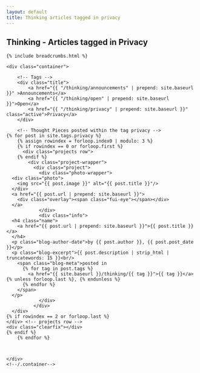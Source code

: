 ```yaml
---
layout: default
title: Thinking articles tagged in privacy
---
```

<body id="thinking">
<div class="page-wrapper">
<!-- Everything after this should be Editable as content -->
<section class="content-12 marg">
  <h1>
    <span class="wide btn-wide btn-wide2" style="background:transparent url(../../images/open-page-header.jpg) center top no-repeat;">Thinking - Articles tagged in Privacy</span>
  </h1>
</section>

<section class="projects-1 thinking">

	{% include breadcrumbs.html %}

    <div class="container">

		<!-- Tags -->
        <div class="title">
            <a href="{{ "/thinking/announcements" | prepend: site.baseurl }}" >Announcements</a>
            <a href="{{ "/thinking/open" | prepend: site.baseurl }}">Open</a>
            <a href="{{ "/thinking/privacy" | prepend: site.baseurl }}" class="active">Privacy</a>
        </div>

        <!-- Thought Pieces posted within the tag privacy -->
    {% for post in site.tags.privacy %}
        {% assign rowindex = forloop.index0 | modulo: 3 %}
        {% if rowindex == 0 or forloop.first %}
          <div class="projects row">
        {% endif %}
            <div class="project-wrapper">
              <div class="project">
                <div class="photo-wrapper">
      <div class="photo">
        <img src="{{ post.image }}" alt="{{ post.title }}"/>
      </div>
      <a href="{{ post.url | prepend: site.baseurl }}">
        <div class="overlay"><span class="fui-eye"></span></div>
      </a>
                </div>
                <div class="info">
      <h4 class="name">
        <a href="{{ post.url | prepend: site.baseurl }}">{{ post.title }}</a>
      </h4>
      <p class="blog-author-date">by {{ post.author }}, {{ post.post_date }}</p>
      <p class="blog-excerpt">{{ post.description | strip_html | truncatewords: 15 }}<br/>
        <span class="blog-meta">posted in
          {% for tag in post.tags %}
            <a href="{{ site.baseurl }}/thinking/{{ tag }}">{{ tag }}</a>{% unless forloop.last %}, {% endunless %}
          {% endfor %}
        </span>
      </p>
                </div>
              </div>
      </div>
    {% if rowindex == 2 or forloop.last %}
    </div> <!-- projects row -->
    <div class="clearfix"></div>
  	{% endif %}
        {% endfor %}



    </div>
    <!--/.container-->
</section>

</body >
